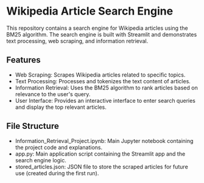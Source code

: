 # Wikipedia Article Search Engine

This repository contains a search engine for Wikipedia articles using the BM25 algorithm. The search engine is built with Streamlit and demonstrates text processing, web scraping, and information retrieval.

## Features
- Web Scraping: Scrapes Wikipedia articles related to specific topics.
- Text Processing: Processes and tokenizes the text content of articles.
- Information Retrieval: Uses the BM25 algorithm to rank articles based on relevance to the user's query.
- User Interface: Provides an interactive interface to enter search queries and display the top relevant articles.

## File Structure
- Information_Retrieval_Project.ipynb: Main Jupyter notebook containing the project code and explanations.
- app.py: Main application script containing the Streamlit app and the search engine logic.
- stored_articles.json: JSON file to store the scraped articles for future use (created during the first run).
